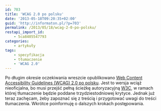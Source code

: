 ```yaml
---
id: 703
title: 'WCAG 2.0 po polsku'
date: '2013-05-18T09:20:35+02:00'
guid: 'http://informaton.pl/?p=703'
permalink: /2013/05/18/wcag-2-0-po-polsku/
restapi_import_id:
    - 5ca8405547793
categories:
    - artykuły
tags:
    - specyfikacja
    - tłumaczenie
    - 'WCAG 2.0'
---
```


Po długim okresie oczekiwania wreszcie opublikowano [Web Content Accessibility Guidelines (WCAG) 2.0 po polsku](http://fdc.org.pl/wcag2/). Jest to wersja wciąż nieoficjalna, bo musi przejść pełną ścieżkę autoryzacyjną [W3C](http://www.w3.org), w ramach której tłumaczenie będzie poddane trzydziestodniowej krytyce. Jednak już teraz zachęcam, żeby zapoznać się z treścią i przygotować uwagi do treści tłumaczenia. Wkrótce poinformuję o dalszych krokach postępowania.
